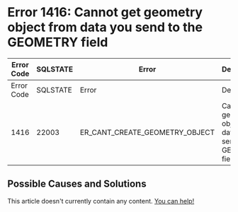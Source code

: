 
# Error 1416: Cannot get geometry object from data you send to the GEOMETRY field


| Error Code | SQLSTATE | Error | Description |
| --- | --- | --- | --- |
| Error Code | SQLSTATE | Error | Description |
| 1416 | 22003 | ER_CANT_CREATE_GEOMETRY_OBJECT | Cannot get geometry object from data you send to the GEOMETRY field |




## Possible Causes and Solutions


This article doesn't currently contain any content. [You can help!](/kb/en/writing-and-editing-knowledge-base-articles/)


